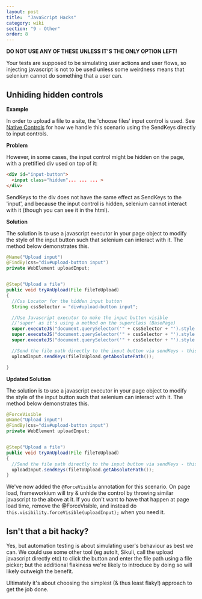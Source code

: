 ```yaml
---
layout: post
title:  "JavaScript Hacks"
category: wiki
section: "9 - Other"
order: 8
---
```


**DO NOT USE ANY OF THESE UNLESS IT'S THE ONLY OPTION LEFT!**

Your tests are supposed to be simulating user actions and user flows, so injecting javascript is not to be used unless some weirdness means that selenium cannot do something that a user can.

## Unhiding hidden controls

**Example**

In order to upload a file to a site, the 'choose files' input control is used. See [Native Controls](https://github.com/robertgates55/frameworkium/wiki/Native-Controls) for how we handle this scenario using the SendKeys directly to input controls.


**Problem**

However, in some cases, the input control might be hidden on the page, with a prettified div used on top of it:

``` html
<div id="input-button">
  <input class="hidden"... ... ... >
</div>
```

SendKeys to the div does not have the same effect as SendKeys to the 'input', and because the input control is hidden, selenium cannot interact with it (though you can see it in the html).

**Solution**

The solution is to use a javascript executor in your page object to modify the style of the input button such that selenium can interact with it. The method below demonstrates this.

``` java
@Name("Upload input")
@FindBy(css="div#upload-button input")
private WebElement uploadInput;


@Step("Upload a file")
public void tryAnUpload(File fileToUpload)
{
  //Css Locator for the hidden input button
  String cssSelector = "div#upload-button input";

  //Use Javascript executor to make the input button visible
  //'super' as it's using a method on the superclass (BasePage)
  super.executeJS("document.querySelector('" + cssSelector + "').style.width = '200px'");
  super.executeJS("document.querySelector('" + cssSelector + "').style.height = '10px'");
  super.executeJS("document.querySelector('" + cssSelector + "').style.opacity = '100'");

  //Send the file path directly to the input button via sendKeys - this performs the upload
  uploadInput.sendKeys(fileToUpload.getAbsolutePath());

}
```


**Updated Solution**

The solution is to use a javascript executor in your page object to modify the style of the input button such that selenium can interact with it. The method below demonstrates this.

``` java
@ForceVisible
@Name("Upload input")
@FindBy(css="div#upload-button input")
private WebElement uploadInput;


@Step("Upload a file")
public void tryAnUpload(File fileToUpload)
{
  //Send the file path directly to the input button via sendKeys - this performs the upload
  uploadInput.sendKeys(fileToUpload.getAbsolutePath());
}
```
We've now added the `@ForceVisible` annotation for this scenario. On page load, frameworkium will try & unhide the control by throwing similar javascript to the above at it. If you don't want to have that happen at page load time, remove the @ForceVisible, and instead do `this.visibility.forceVisible(uploadInput);` when you need it.

## Isn't that a bit hacky?
Yes, but automation testing is about simulating user's behaviour as best we can. We could use some other tool (eg autoIt, Sikuli, call the upload javascript directly etc) to click the button and enter the file path using a file picker; but the additional flakiness we're likely to introduce by doing so will likely outweigh the benefit.

Ultimately it's about choosing the simplest (& thus least flaky!) approach to get the job done.